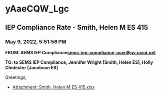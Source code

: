 # yAaeCQW_Lgc
## IEP Compliance Rate - Smith, Helen M ES 415
### May 9, 2022, 5:51:56 PM
**FROM: SEMS IEP Compliance<sems-iep-compliance-user@nv.ccsd.net>**

**TO: to SEMS IEP Compliance, Jennifer Wright [Smith, Helen ES], Holly Chidester [Jacobson ES]**


Greetings,  





* [Attachment: Smith, Helen M ES 415.xlsx](yAaeCQW_Lgc-attachment-1.xlsx)
